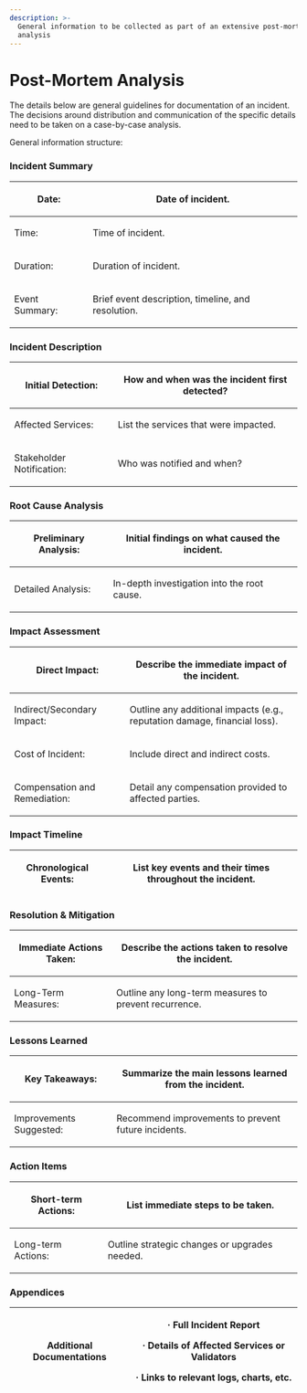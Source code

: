 ```yaml
---
description: >-
  General information to be collected as part of an extensive post-mortem
  analysis
---
```


# Post-Mortem Analysis

The details below are general guidelines for documentation of an incident. The decisions around distribution and communication of the specific details need to be taken on a case-by-case analysis.

General information structure:

### Incident Summary

| <p> </p><p>Date:</p><p> </p>          | <p> </p><p>Date of incident.</p><p> </p>                                  |
| ------------------------------------- | ------------------------------------------------------------------------- |
| <p> </p><p>Time:</p><p> </p>          | <p> </p><p>Time of incident.</p><p> </p>                                  |
| <p> </p><p>Duration:</p><p> </p>      | <p> </p><p>Duration of incident.</p><p> </p>                              |
| <p> </p><p>Event Summary:</p><p> </p> | <p> </p><p>Brief event description, timeline, and resolution.</p><p> </p> |

### Incident Description

| <p> </p><p>Initial Detection:</p><p> </p>        | <p> </p><p>How and when was the incident first detected?</p><p> </p> |
| ------------------------------------------------ | -------------------------------------------------------------------- |
| <p> </p><p>Affected Services:</p><p> </p>        | <p> </p><p>List the services that were impacted.</p><p> </p>         |
| <p> </p><p>Stakeholder Notification:</p><p> </p> | <p> </p><p>Who was notified and when?</p><p> </p>                    |

### Root Cause Analysis

| <p> </p><p>Preliminary Analysis:</p><p> </p> | <p> </p><p>Initial findings on what caused the incident.</p><p> </p> |
| -------------------------------------------- | -------------------------------------------------------------------- |
| <p> </p><p>Detailed Analysis:</p><p> </p>    | <p> </p><p>In-depth investigation into the root cause.</p><p> </p>   |

### Impact Assessment

| <p> </p><p>Direct Impact:</p><p> </p>                | <p> </p><p>Describe the immediate impact of the incident.</p><p> </p>                            |
| ---------------------------------------------------- | ------------------------------------------------------------------------------------------------ |
| <p> </p><p>Indirect/Secondary Impact:</p><p> </p>    | <p> </p><p>Outline any additional impacts (e.g., reputation damage, financial loss).</p><p> </p> |
| <p> </p><p>Cost of Incident:</p><p> </p>             | <p> </p><p>Include direct and indirect costs.</p><p> </p>                                        |
| <p> </p><p>Compensation and Remediation:</p><p> </p> | <p> </p><p>Detail any compensation provided to affected parties.</p><p> </p>                     |

### Impact Timeline

| <p> </p><p>Chronological Events:</p><p> </p> | <p> </p><p>List key events and their times throughout the incident.</p><p> </p> |
| -------------------------------------------- | ------------------------------------------------------------------------------- |

### Resolution & Mitigation

| <p> </p><p>Immediate Actions Taken:</p><p> </p> | <p> </p><p>Describe the actions taken to resolve the incident.</p><p> </p>   |
| ----------------------------------------------- | ---------------------------------------------------------------------------- |
| <p> </p><p>Long-Term Measures:</p><p> </p>      | <p> </p><p>Outline any long-term measures to prevent recurrence.</p><p> </p> |

### Lessons Learned

| <p> </p><p>Key Takeaways:</p><p> </p>          | <p> </p><p>Summarize the main lessons learned from the incident.</p><p> </p> |
| ---------------------------------------------- | ---------------------------------------------------------------------------- |
| <p> </p><p>Improvements Suggested:</p><p> </p> | <p> </p><p>Recommend improvements to prevent future incidents.</p><p> </p>   |

### Action Items

| <p> </p><p>Short-term Actions:</p><p> </p> | <p> </p><p>List immediate steps to be taken.</p><p> </p>             |
| ------------------------------------------ | -------------------------------------------------------------------- |
| <p> </p><p>Long-term Actions:</p><p> </p>  | <p> </p><p>Outline strategic changes or upgrades needed.</p><p> </p> |

### Appendices

| <p> </p><p>Additional Documentations</p><p> </p> | <p>·       Full Incident Report</p><p>·       Details of Affected Services or Validators</p><p>·       Links to relevant logs, charts, etc.</p> |
| ------------------------------------------------ | ----------------------------------------------------------------------------------------------------------------------------------------------- |
